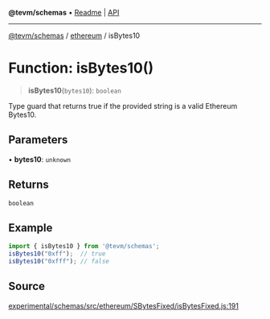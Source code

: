 **@tevm/schemas** • [Readme](../../README.md) \| [API](../../modules.md)

***

[@tevm/schemas](../../README.md) / [ethereum](../README.md) / isBytes10

# Function: isBytes10()

> **isBytes10**(`bytes10`): `boolean`

Type guard that returns true if the provided string is a valid Ethereum Bytes10.

## Parameters

• **bytes10**: `unknown`

## Returns

`boolean`

## Example

```ts
import { isBytes10 } from '@tevm/schemas';
isBytes10("0xff");  // true
isBytes10("0xfff"); // false
````

## Source

[experimental/schemas/src/ethereum/SBytesFixed/isBytesFixed.js:191](https://github.com/evmts/tevm-monorepo/blob/main/experimental/schemas/src/ethereum/SBytesFixed/isBytesFixed.js#L191)
